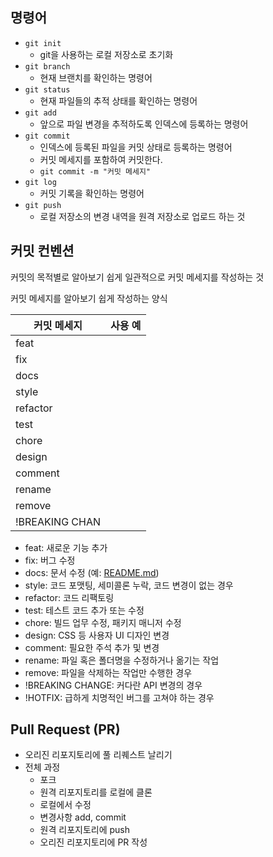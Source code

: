 ## 명령어
- `git init`
	- git을 사용하는 로컬 저장소로 초기화
- `git branch`
	- 현재 브랜치를 확인하는 명령어
- `git status`
	- 현재 파일들의 추적 상태를 확인하는 명령어
- `git add`
	- 앞으로 파일 변경을 추적하도록 인덱스에 등록하는 명령어
- `git commit`
	- 인덱스에 등록된 파일을 커밋 상태로 등록하는 명령어
	- 커밋 메세지를 포함하여 커밋한다.
	- `git commit -m "커밋 메세지"`
- `git log`
	- 커밋 기록을 확인하는 명령어
- `git push`
	- 로컬 저장소의 변경 내역을 원격 저장소로 업로드 하는 것

## 커밋 컨벤션
커밋의 목적별로 알아보기 쉽게 일관적으로 커밋 메세지를 작성하는 것

커밋 메세지를 알아보기 쉽게 작성하는 양식


| 커밋 메세지         | 사용 예 |
| -------------- | ---- |
| feat           |      |
| fix            |      |
| docs           |      |
| style          |      |
| refactor       |      |
| test           |      |
| chore          |      |
| design         |      |
| comment        |      |
| rename         |      |
| remove         |      |
| !BREAKING CHAN |      |


- feat: 새로운 기능 추가
- fix: 버그 수정
- docs: 문서 수정 (예: [README.md](http://readme.md/))
- style: 코드 포맷팅, 세미콜론 누락, 코드 변경이 없는 경우
- refactor: 코드 리팩토링
- test: 테스트 코드 추가 또는 수정
- chore: 빌드 업무 수정, 패키지 매니저 수정
- design: CSS 등 사용자 UI 디자인 변경
- comment: 필요한 주석 추가 및 변경
- rename: 파일 혹은 폴더명을 수정하거나 옮기는 작업
- remove: 파일을 삭제하는 작업만 수행한 경우
- !BREAKING CHANGE: 커다란 API 변경의 경우
- !HOTFIX: 급하게 치명적인 버그를 고쳐야 하는 경우

## Pull Request (PR)
- 오리진 리포지토리에 풀 리퀘스트 날리기
- 전체 과정
	- 포크
	- 원격 리포지토리를 로컬에 클론
	- 로컬에서 수정
	- 변경사항 add, commit
	- 원격 리포지토리에 push
	- 오리진 리포지토리에 PR 작성

